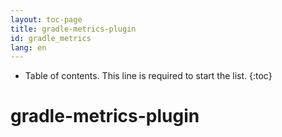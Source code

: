 ```yaml
---
layout: toc-page
title: gradle-metrics-plugin
id: gradle_metrics
lang: en
---
```


* Table of contents. This line is required to start the list.
{:toc}

# gradle-metrics-plugin
